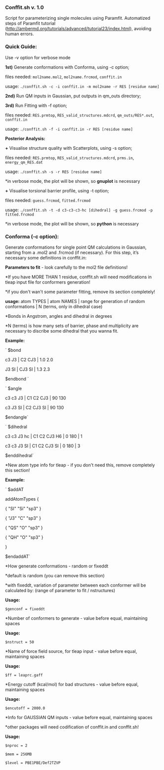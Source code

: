 ### Conffit.sh v. 1.0

Script for parameterizing single molecules using Paramfit.
Automatized steps of Paramfit tutorial (http://ambermd.org/tutorials/advanced/tutorial23/index.html), avoiding human errors.

### Quick Guide:

Use -v option for verbose mode 

**1st)** Generate conformations with Conforma, using -c option;

files needed: `mol2name.mol2`, `mol2name.frcmod`, `conffit.in`

usage: `./conffit.sh -c -i conffit.in -m mol2name -r RES [residue name] `

**2nd)** Run QM inputs in Gaussian, put outputs in qm_outs directory; 

**3rd)** Run Fitting with -f option;

files needed: `RES.prmtop`, `RES_valid_structures.mdcrd`, `qm_outs/RES*.out`, `conffit.in`

usage: `./conffit.sh -f -i conffit.in -r RES [residue name] `

**Posterior Analysis:**

**+** Visualise structure quality with Scatterplots, using -s option;

files needed: `RES.prmtop`, `RES_valid_structures.mdcrd`, `prms.in`, `energy_qm_RES.dat`

usage: `./conffit.sh -s -r RES [residue name]`

*in verbose mode, the plot will be shown, so **gnuplot** is necessary

**+** Visualise torsional barrier profile, using -t option; 

files needed: `guess.frcmod`, `fitted.frcmod`

usage: `./conffit.sh -t -d c3-c3-c3-hc [dihedral] -g guess.frcmod -p fitted.frcmod`

*in verbose mode, the plot will be shown, so **python** is necessary 

### Conforma (-c option):
Generate conformations for single point QM calculations in Gaussian, starting from a .mol2 and .frcmod (if necessary). For this step, it’s necessary some definitions in conffit.in:

**Parameters to fit** - look carefully to the mol2 file definitions!

*If you have MORE THAN 1 residue, conffit.sh will need modifications in tleap input file for conformers generation!

*if you don't wan't some parameter fitting, remove its section completely!

**usage:** atom TYPES | atom NAMES | range for generation of random conformations | N (terms, only in dihedral case)

*Bonds in Angstrom, angles and dihedral in degrees

*N (terms) is how many sets of barrier, phase and multiplicity are necessary to discribe some dihedral that you wanna fit.

**Example:**

` $bond

c3 J3 | C2 CJ3 | 1.0 2.0 

J3 SI | CJ3 SI | 1.3 2.3 

$endbond `

` $angle

c3 c3 J3 | C1 C2 CJ3 | 90 130 

c3 J3 SI | C2 CJ3 SI | 90 130 

$endangle`

` $dihedral

c3 c3 J3 hc | C1 C2 CJ3 H6 | 0 180 | 1

c3 c3 J3 SI | C1 C2 CJ3 SI | 0 180 | 3

$enddihedral`

*New atom type info for tleap - if you don't need this, remove completely this section!

**Example:**

` $addAT

addAtomTypes {

{ "SI"  "Si" "sp3" }

{ "J3"  "C" "sp3" }

{ "QS"  "O" "sp3" }

{ "QH"  "O" "sp3" }

}

$endaddAT`

*How generate conformations - random or fixeddt

*default is random (you can remove this section)

*with fixeddt, variation of parameter between each conformer will be calculated by: (range of parameter to fit / nstructures)

**Usage:**

`$genconf = fixeddt`

*Number of conformers to generate - value before equal, maintaining spaces

**Usage:**

`$nstruct = 50`

 *Name of force field source, for tleap input - value before equal, maintaining spaces

**Usage:**

`$ff = leaprc.gaff`

 *Energy cutoff (kcal/mol) for bad structures - value before equal, maintaining spaces

**Usage:**

`$encutoff = 2000.0`

 *Info for GAUSSIAN QM inputs - value before equal, maintaining spaces

*other packages will need codification of conffit.in and conffit.sh!

**Usage:**

`$nproc = 2`

`$mem = 256MB`

`$level = PBE1PBE/Def2TZVP`
